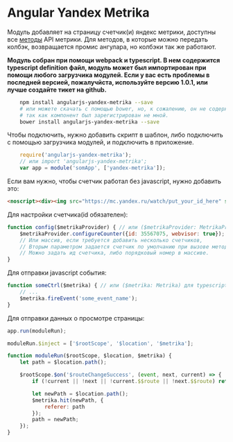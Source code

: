# Angular Yandex Metrika
Модуль добавляет на страницу счетчик(и) яндекс метрики, доступны все [методы](https://yandex.ru/support/metrika/objects/method-reference.xml) API метрики.
Для методов, в которые можно передать колбэк, возвращается промис ангулара, но колбэки так же работают.


**Модуль собран при помощи webpack и typescript. В нем содержится typescript definition файл, модуль может был импортирован при помощи любого загрузчика модулей. Если у вас есть проблемы в последней версией, пожалучйста, используйте версию 1.0.1, или лучше создайте тикет на github.**


```sh
    npm install angularjs-yandex-metrika --save
    # или можете скачать с помощью bower, но, к сожалению, он не содержит последней версии,
    # так как компонент был зарегистрирован не мной.
    bower install angularjs-yandex-metrika --save
```
Чтобы подключить, нужно добавить скрипт в шаблон, либо подключить с помощью загрузчика модулей, и подключить в приложение.
```javascript
    require('angularjs-yandex-metrika');
    // или import 'angularjs-yandex-metrika';
    var app = module('somApp', ['yandex-metrika']);
```
Если вам нужно, чтобы счетчик работал без javascript, нужно добавить это:
```html
<noscript><div><img src="https://mc.yandex.ru/watch/put_your_id_here" style="position:absolute; left:-9999px;" alt="" /></div></noscript>
```
Для настройки счетчика(id обязателен):
```javascript
function config($metrikaProvider) { // или ($metrikaProvider: MetrikaProvider) для typescript.
    $metrikaProvider.configureCounter({id: 35567075, webvisor: true});
    // Или массив, если требуется добавить несколько счетчиков,
    // Вторым параметром задается счетчик по умолчанию при вызове методов,
    // Можно задать ид счетчика, либо порядковый номер в массиве.
}
```
Для отправки javascript события:
```javascript
function someCtrl($metrika) { // или ($metrika: Metrika) для typescript.
    // ...
    $metrika.fireEvent('some_event_name');
}
```
Для отправки данных о просмотре страницы:
```javascript
app.run(moduleRun);

moduleRun.$inject = ['$rootScope', '$location', '$metrika'];

function moduleRun($rootScope, $location, $metrika) {
    let path = $location.path();

    $rootScope.$on('$routeChangeSuccess', (event, next, current) => {
        if (!current || !next || !current.$$route || !next.$$route) return;

        let newPath = $location.path();
        $metrika.hit(newPath, {
            referer: path
        });
        path = newPath;
    });
}
```
